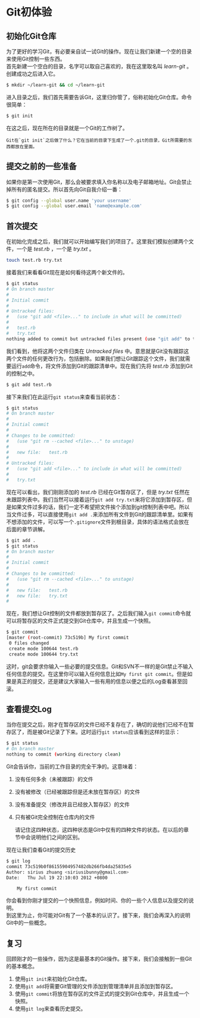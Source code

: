 # Git初体验

## 初始化Git仓库

为了更好的学习Git，有必要亲自试一试Git的操作。现在让我们新建一个空的目录来使用Git控制一些东西。  
首先新建一个空白的目录，名字可以取自己喜欢的，我在这里取名叫 *learn-git* 。创建成功之后进入它。
```bash
$ mkdir ~/learn-git && cd ~/learn-git
```

进入目录之后，我们首先需要告诉Git，这里归你管了，俗称初始化Git仓库。命令很简单：
```bash
$ git init
```

在这之后，现在所在的目录就是一个Git的工作树了。

	Git在`git init`之后做了什么？它在当前的目录下生成了一个.git的目录，Git所需要的东西都放在里面。

## 提交之前的一些准备
如果你是第一次使用Git，那么会被要求填入你名称以及电子邮箱地址。Git会禁止掉所有的匿名提交。所以首先向Git自我介绍一番：
```bash
$ git config --global user.name 'your username'
$ git config --global user.email 'name@example.com'
```

## 首次提交
在初始化完成之后，我们就可以开始编写我们的项目了。这里我们模拟创建两个文件，一个是 *test.rb* ，一个是 *try.txt* 。
```bash
touch test.rb try.txt
```

接着我们来看看Git现在是如何看待这两个新文件的。
```bash
$ git status
# On branch master
#
# Initial commit
#
# Untracked files:
#   (use "git add <file>..." to include in what will be committed)
#
#	test.rb
#	try.txt
nothing added to commit but untracked files present (use "git add" to track)
```

我们看到，他将这两个文件归类在 *Untracked files* 中。意思就是Git没有跟踪这两个文件的任何更改行为，包括删除。如果我们想让Git跟踪这个文件，我们就需要运行`add`命令，将文件添加到Git的跟踪清单中。现在我们先将 *test.rb* 添加到Git的控制之中。
```bash
$ git add test.rb
```
接下来我们在此运行`git status`来查看当前状态：
```bash
$ git status
# On branch master
#
# Initial commit
#
# Changes to be committed:
#   (use "git rm --cached <file>..." to unstage)
#
#	new file:   test.rb
#
# Untracked files:
#   (use "git add <file>..." to include in what will be committed)
#
#	try.txt
```

现在可以看出，我们刚刚添加的 *test.rb* 已经在Git暂存区了，但是 *try.txt* 任然在未跟踪列表中。我们当然可以接着运行`git add try.txt`来将它添加到暂存区，但是如果文件过多的话，我们一定不希望把文件挨个添加到git控制列表中吧。所以当文件过多，可以直接使用`git add .`来添加所有文件到Git的跟踪清单里。如果有不想添加的文件，可以写一个`.gitignore`文件到根目录，具体的语法格式会放在后面的章节讲解。
```bash
$ git add .
$ git status
# On branch master
#
# Initial commit
#
# Changes to be committed:
#   (use "git rm --cached <file>..." to unstage)
#
#	new file:   test.rb
#	new file:   try.txt
#
```

现在，我们想让Git控制的文件都放到暂存区了。之后我们输入`git commit`命令就可以将暂存区的文件正式提交到Git仓库中，并且生成一个快照。
```bash
$ git commit
[master (root-commit) 73c519b] My first commit
 0 files changed
 create mode 100644 test.rb
 create mode 100644 try.txt
```

这时，git会要求你输入一些必要的提交信息。Git和SVN不一样的是Git禁止不输入任何信息的提交。在这里你可以输入任何信息比如`My first git commit`。但是如果是真正的提交，还是建议大家输入一些有用的信息以便之后的Log查看甚至回滚。

## 查看提交Log
当你在提交之后，刚才在暂存区的文件已经不复存在了，确切的说他们已经不在暂存区了，而是被Git记录了下来。这时运行`git status`应该看到这样的显示：
```bash
$ git status
# On branch master
nothing to commit (working directory clean)
```

Git会告诉你，当前的工作目录的完全干净的。这意味着：

1. 没有任何多余（未被跟踪）的文件
2. 没有被修改（已经被跟踪但是还未放在暂存区）的文件
3. 没有准备提交（修改并且已经放入暂存区）的文件
4. 只有被Git完全控制在仓库内的文件

	请记住这四种状态，这四种状态是Git中仅有的四种文件的状态。在以后的章节中会说明他们之间的区别。

现在让我们查看Git的提交历史
```bash
$ git log
commit 73c519b0f86155904957482db266fb4da25835e5
Author: sirius zhuang <siriusibunny@gmail.com>
Date:   Thu Jul 19 22:10:03 2012 +0800

    My first commit
```

你会看到你刚才提交的一个快照信息，例如时间、你的一些个人信息以及提交的说明。  
到这里为止，你可能对Git有了一个基本的认识了。接下来，我们会再深入的说明Git中的一些概念。

## 复习
回顾刚才的一些操作，因为这是最基本的Git操作。接下来，我们会接触到一些Git的基本概念。

1. 使用`git init`来初始化Git仓库。
2. 使用`git add`将需要Git管理的文件添加到管理清单并且添加到暂存区。
3. 使用`git commit`将放在暂存区的文件正式的提交到Git仓库中，并且生成一个快照。
4. 使用`git log`来查看历史提交。
